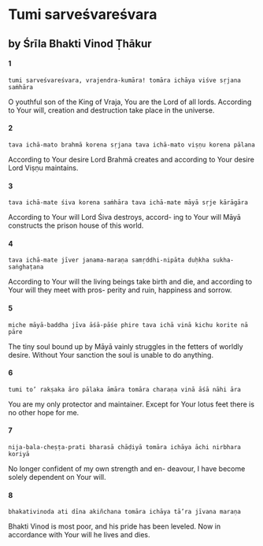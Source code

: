 # Tumi sarveśvareśvara

## by Śrīla Bhakti Vinod Ṭhākur

#### 1

    tumi sarveśvareśvara, vrajendra-kumāra! tomāra ichāya viśve sṛjana saṁhāra

O youthful son of the King of Vraja, You are the Lord of all lords. According to Your will, creation and destruction take place in the universe.

#### 2

    tava ichā-mato brahmā korena sṛjana tava ichā-mato viṣṇu korena pālana

According to Your desire Lord Brahmā creates and according to Your desire Lord Viṣṇu maintains.

#### 3

    tava ichā-mate śiva korena saṁhāra tava ichā-mate māyā sṛje kārāgāra

According to Your will Lord Śiva destroys, accord- ing to Your will Māyā constructs the prison house of this world.

#### 4

    tava ichā-mate jīver janama-maraṇa samṛddhi-nipāta duḥkha sukha-saṅghaṭana

According to Your will the living beings take birth and die, and according to Your will they meet with pros- perity and ruin, happiness and sorrow.

#### 5

    miche māyā-baddha jīva āśā-pāśe phire tava ichā vinā kichu korite nā pāre

The tiny soul bound up by Māyā vainly struggles in the fetters of worldly desire. Without Your sanction the soul is unable to do anything.

#### 6

    tumi to’ rakṣaka āro pālaka āmāra tomāra charaṇa vinā āśā nāhi āra

You are my only protector and maintainer. Except for Your lotus feet there is no other hope for me.

#### 7

    nija-bala-cheṣṭa-prati bharasā chāḍiyā tomāra ichāya āchi nirbhara koriyā

No longer confident of my own strength and en- deavour, I have become solely dependent on Your will.

#### 8

    bhakativinoda ati dīna akiñchana tomāra ichāya tā’ra jīvana maraṇa

Bhakti Vinod is most poor, and his pride has been leveled. Now in accordance with Your will he lives and dies.

